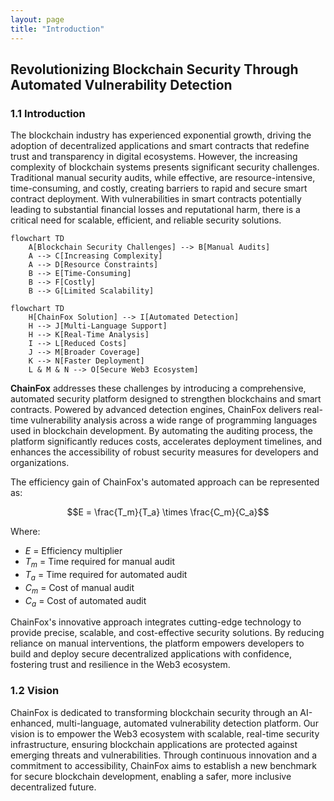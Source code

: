 ```yaml
---
layout: page
title: "Introduction"
---
```


## Revolutionizing Blockchain Security Through Automated Vulnerability Detection

### 1.1 Introduction

The blockchain industry has experienced exponential growth, driving the adoption of decentralized applications and smart contracts that redefine trust and transparency in digital ecosystems. However, the increasing complexity of blockchain systems presents significant security challenges. Traditional manual security audits, while effective, are resource-intensive, time-consuming, and costly, creating barriers to rapid and secure smart contract deployment. With vulnerabilities in smart contracts potentially leading to substantial financial losses and reputational harm, there is a critical need for scalable, efficient, and reliable security solutions.

```mermaid
flowchart TD
    A[Blockchain Security Challenges] --> B[Manual Audits]
    A --> C[Increasing Complexity]
    A --> D[Resource Constraints]
    B --> E[Time-Consuming]
    B --> F[Costly]
    B --> G[Limited Scalability]
```

```mermaid
flowchart TD
    H[ChainFox Solution] --> I[Automated Detection]
    H --> J[Multi-Language Support]
    H --> K[Real-Time Analysis]
    I --> L[Reduced Costs]
    J --> M[Broader Coverage]
    K --> N[Faster Deployment]
    L & M & N --> O[Secure Web3 Ecosystem]
```

**ChainFox** addresses these challenges by introducing a comprehensive, automated security platform designed to strengthen blockchains and smart contracts. Powered by advanced detection engines, ChainFox delivers real-time vulnerability analysis across a wide range of programming languages used in blockchain development. By automating the auditing process, the platform significantly reduces costs, accelerates deployment timelines, and enhances the accessibility of robust security measures for developers and organizations.

The efficiency gain of ChainFox's automated approach can be represented as:

$$E = \frac{T_m}{T_a} \times \frac{C_m}{C_a}$$

Where:
- $E$ = Efficiency multiplier
- $T_m$ = Time required for manual audit
- $T_a$ = Time required for automated audit
- $C_m$ = Cost of manual audit
- $C_a$ = Cost of automated audit

ChainFox's innovative approach integrates cutting-edge technology to provide precise, scalable, and cost-effective security solutions. By reducing reliance on manual interventions, the platform empowers developers to build and deploy secure decentralized applications with confidence, fostering trust and resilience in the Web3 ecosystem.

### 1.2 Vision

ChainFox is dedicated to transforming blockchain security through an AI-enhanced, multi-language, automated vulnerability detection platform. Our vision is to empower the Web3 ecosystem with scalable, real-time security infrastructure, ensuring blockchain applications are protected against emerging threats and vulnerabilities. Through continuous innovation and a commitment to accessibility, ChainFox aims to establish a new benchmark for secure blockchain development, enabling a safer, more inclusive decentralized future.